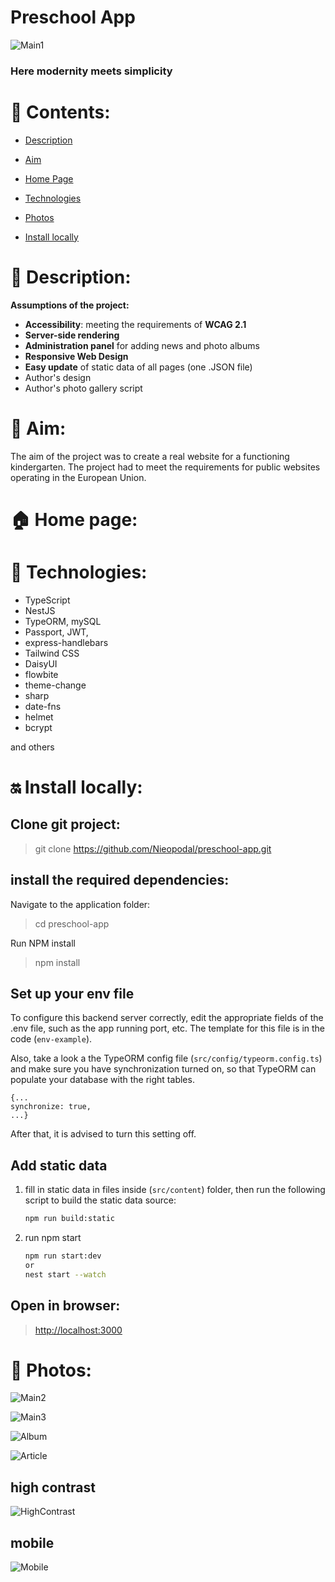# Preschool App

![Main1](https://github.com/Nieopodal/preschool-app/assets/123494717/4f6f0888-f8c5-4393-a9f3-ed7405299e54)

### Here modernity meets simplicity ###

# 📖 Contents:

* [Description](#-description)
* [Aim](#-aim)
* [Home Page](#-home-page)
* [Technologies](#-technologies)
* [Photos](#-photos)

* [Install locally](#-install-locally)

# 🛫 Description:

**Assumptions of the project:**

+ **Accessibility**: meeting the requirements of **WCAG 2.1**
+ **Server-side rendering**
+ **Administration panel** for adding news and photo albums
+ **Responsive Web Design**
+ **Easy update** of static data of all pages (one .JSON file)
+ Author's design
+ Author's photo gallery script

# 🧿 Aim:

The aim of the project was to create a real website for a functioning kindergarten. The project had to meet the requirements for public websites operating in the European Union.

# 🏠 Home page:

*[]()*


# 🔧 Technologies:

+ TypeScript
+ NestJS
+ TypeORM, mySQL
+ Passport, JWT,
+ express-handlebars
+ Tailwind CSS
+ DaisyUI
+ flowbite
+ theme-change
+ sharp
+ date-fns
+ helmet
+ bcrypt

and others

# ‍🔛 Install locally:

## Clone git project:

> git clone https://github.com/Nieopodal/preschool-app.git

## install the required dependencies:

Navigate to the application folder:

> cd preschool-app

Run NPM install

> npm install

## Set up your env file

To configure this backend server correctly, edit the appropriate fields of the .env file, such as the app running port, etc. The template for this file is in the code (`env-example`).

Also, take a look a the TypeORM config file
(`src/config/typeorm.config.ts`) and make sure you have synchronization turned on, so that TypeORM can populate your database with the right tables.

```
{...
synchronize: true,
...}
```

After that, it is advised to turn this setting off.

## Add static data

1. fill in static data in files inside (`src/content`) folder, then run the following script to build the static data source:
    ```sh
    npm run build:static
    ```

2. run npm start
   ```sh
   npm run start:dev
   or
   nest start --watch
   ```

## Open in browser:

   > [http://localhost:3000](http://localhost:3000)

# 📸 Photos:

![Main2](https://github.com/Nieopodal/preschool-app/assets/123494717/d19c40aa-6866-4a20-a42d-44062b5333ad)

![Main3](https://github.com/Nieopodal/preschool-app/assets/123494717/908c506a-1fa5-4454-b10b-e8508a3b576f)

![Album](https://github.com/Nieopodal/preschool-app/assets/123494717/3a978346-7cf2-4c38-91d0-ec554230a0b0)

![Article](https://github.com/Nieopodal/preschool-app/assets/123494717/bf46d0af-8a29-4711-99d9-abbee5439131)

## high contrast

![HighContrast](https://github.com/Nieopodal/preschool-app/assets/123494717/0ad3b86d-5c3b-4e32-882c-b9675904e5e0)

## mobile

![Mobile](https://github.com/Nieopodal/preschool-app/assets/123494717/e75c9dc6-d3ec-48cd-9bfc-986d8d91c203)
